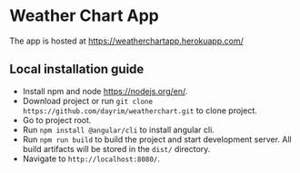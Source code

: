 # Weather Chart App
The app is hosted at https://weatherchartapp.herokuapp.com/

## Local installation guide
* Install npm and node https://nodejs.org/en/.
* Download project or run `git clone https://github.com/dayrim/weatherchart.git` to clone project.
* Go to project root.
* Run `npm install @angular/cli` to install angular cli.
* Run `npm run build` to build the project and start development server. All build artifacts will be stored in the `dist/` directory. 
* Navigate to `http://localhost:8080/`. 
